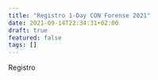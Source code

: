 ```yaml
---
title: "Registro 1-Day CON Forense 2021"
date: 2021-09-14T22:34:31+02:00
draft: true
featured: false
tags: []
---
```


Registro
